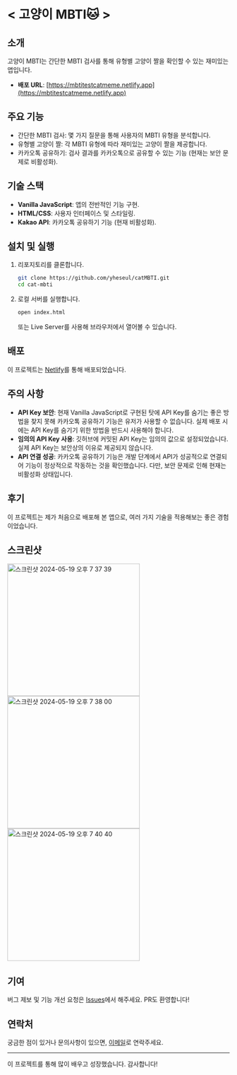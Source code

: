 # < 고양이 MBTI🐱 >
## 소개
고양이 MBTI는 간단한 MBTI 검사를 통해 유형별 고양이 짤을 확인할 수 있는 재미있는 앱입니다. 

- **배포 URL**: [https://mbtitestcatmeme.netlify.app](https://mbtitestcatmeme.netlify.app)

## 주요 기능
- 간단한 MBTI 검사: 몇 가지 질문을 통해 사용자의 MBTI 유형을 분석합니다.
- 유형별 고양이 짤: 각 MBTI 유형에 따라 재미있는 고양이 짤을 제공합니다.
- 카카오톡 공유하기: 검사 결과를 카카오톡으로 공유할 수 있는 기능 (현재는 보안 문제로 비활성화).

## 기술 스택
- **Vanilla JavaScript**: 앱의 전반적인 기능 구현.
- **HTML/CSS**: 사용자 인터페이스 및 스타일링.
- **Kakao API**: 카카오톡 공유하기 기능 (현재 비활성화).

## 설치 및 실행
1. 리포지토리를 클론합니다.
    ```bash
    git clone https://github.com/yheseul/catMBTI.git
    cd cat-mbti
    ```
2. 로컬 서버를 실행합니다.
    ```bash
    open index.html
    ```
    또는 Live Server를 사용해 브라우저에서 열어볼 수 있습니다.

## 배포
이 프로젝트는 [Netlify](https://www.netlify.com/)를 통해 배포되었습니다.

## 주의 사항
- **API Key 보안**: 현재 Vanilla JavaScript로 구현된 탓에 API Key를 숨기는 좋은 방법을 찾지 못해 카카오톡 공유하기 기능은 유저가 사용할 수 없습니다. 실제 배포 시에는 API Key를 숨기기 위한 방법을 반드시 사용해야 합니다.
- **임의의 API Key 사용**: 깃허브에 커밋된 API Key는 임의의 값으로 설정되었습니다. 실제 API Key는 보안상의 이유로 제공되지 않습니다.
- **API 연결 성공**: 카카오톡 공유하기 기능은 개발 단계에서 API가 성공적으로 연결되어 기능이 정상적으로 작동하는 것을 확인했습니다. 다만, 보안 문제로 인해 현재는 비활성화 상태입니다.

## 후기
이 프로젝트는 제가 처음으로 배포해 본 앱으로, 여러 가지 기술을 적용해보는 좋은 경험이었습니다. 

## 스크린샷
<!-- 앱의 스크린샷을 추가하면 좋습니다 -->
<img width="300" alt="스크린샷 2024-05-19 오후 7 37 39" src="https://github.com/yheseul/catMBTI/assets/111976264/b2c7731e-f7d6-4808-8068-b0f48666caf5">
<img width="300" alt="스크린샷 2024-05-19 오후 7 38 00" src="https://github.com/yheseul/catMBTI/assets/111976264/e766fbbc-71bc-478f-948c-aec9755acce3">
<img width="300" alt="스크린샷 2024-05-19 오후 7 40 40" src="https://github.com/yheseul/catMBTI/assets/111976264/e3d73020-5a47-4c3d-bfee-1804f200a700">

## 기여
버그 제보 및 기능 개선 요청은 [Issues](https://github.com/yheseul/catMBTI/issues)에서 해주세요. PR도 환영합니다!

## 연락처
궁금한 점이 있거나 문의사항이 있으면, [이메일](kangyheseul@gmail.com)로 연락주세요.

---

이 프로젝트를 통해 많이 배우고 성장했습니다. 감사합니다!
